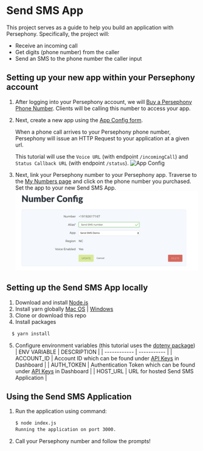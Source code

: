 # Send SMS App

This project serves as a guide to help you build an application with Persephony. Specifically, the project will:

- Receive an incoming call
- Get digits (phone number) from the caller 
- Send an SMS to the phone number the caller input

## Setting up your new app within your Persephony account

1. After logging into your Persephony account, we will [Buy a Persephony Phone Number](https://www.persephony.com/dashboard/portal/numbers/buy). Clients will be calling this number to access your app.
2. Next, create a new app using the [App Config form](https://www.persephony.com/dashboard/portal/applications/new).

   When a phone call arrives to your Persephony phone number, Persephony will issue an HTTP Request to your application at a given url.

   This tutorial will use the `Voice URL` (with endpoint `/incomingCall`) and `Status Callback URL` (with endpoint `/status`).
   ![App Config](./images/AppConfig.png)

3. Next, link your Persephony number to your Persephony app. Traverse to the [My Numbers page](https://www.persephony.com/dashboard/portal/numbers) and click on the phone number you purchased. Set the app to your new Send SMS App.
   ![Number Config](./images/NumberConfig.png)

## Setting up the Send SMS App locally

1. Download and install [Node.js](https://nodejs.org)
2. Install yarn globally [Mac OS](https://yarnpkg.com/lang/en/docs/install/#mac-stable) | [Windows](https://yarnpkg.com/lang/en/docs/install/#windows-stable)
3. Clone or download this repo
4. Install packages
  ```bash
    $ yarn install
  ```
5. Configure environment variables (this tutorial uses the [dotenv package](https://www.npmjs.com/package/dotenv))
   | ENV VARIABLE | DESCRIPTION |
   | ------------ | ----------- |
   | ACCOUNT_ID | Account ID which can be found under [API Keys](https://www.persephony.com/dashboard/portal/account/authentication) in Dashboard |
   | AUTH_TOKEN | Authentication Token which can be found under [API Keys](https://www.persephony.com/dashboard/portal/account/authentication) in Dashboard |
   | HOST_URL | URL for hosted Send SMS Application |

## Using the Send SMS Application

1. Run the application using command:

   ```bash
   $ node index.js
   Running the application on port 3000.
   ```

2. Call your Persephony number and follow the prompts!